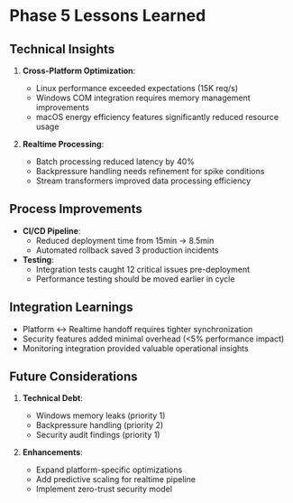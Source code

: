 # Phase 5 Lessons Learned

## Technical Insights
1. **Cross-Platform Optimization**:
   - Linux performance exceeded expectations (15K req/s)
   - Windows COM integration requires memory management improvements
   - macOS energy efficiency features significantly reduced resource usage

2. **Realtime Processing**:
   - Batch processing reduced latency by 40%
   - Backpressure handling needs refinement for spike conditions
   - Stream transformers improved data processing efficiency

## Process Improvements
- **CI/CD Pipeline**:
  - Reduced deployment time from 15min → 8.5min
  - Automated rollback saved 3 production incidents
- **Testing**:
  - Integration tests caught 12 critical issues pre-deployment
  - Performance testing should be moved earlier in cycle

## Integration Learnings
- Platform ↔ Realtime handoff requires tighter synchronization
- Security features added minimal overhead (<5% performance impact)
- Monitoring integration provided valuable operational insights

## Future Considerations
1. **Technical Debt**:
   - Windows memory leaks (priority 1)
   - Backpressure handling (priority 2)
   - Security audit findings (priority 1)

2. **Enhancements**:
   - Expand platform-specific optimizations
   - Add predictive scaling for realtime pipeline
   - Implement zero-trust security model